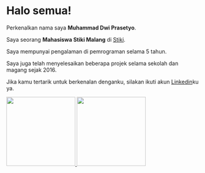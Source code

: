 # Halo semua! 

Perkenalkan nama saya **Muhammad Dwi Prasetyo**.

Saya seorang **Mahasiswa Stiki Malang** di [Stiki](https://www.stiki.ac.id).

Saya mempunyai pengalaman di pemrograman selama 5 tahun.

Saya juga telah menyelesaikan beberapa projek selama sekolah dan magang sejak 2016.

Jika kamu tertarik untuk berkenalan denganku, silakan ikuti akun [Linkedin](https://www.linkedin.com/in/muhammad-dwi-prasetyo-33203721b/)ku ya.

<p align="left">
<a href="https://github.com/Prazzetyo">
  <img height="180em" src="https://github-readme-stats-eight-theta.vercel.app/api?username=Prazzetyo&show_icons=true&theme=algolia&include_all_commits=true&count_private=true"/>
  <img height="180em" src="https://github-readme-stats-eight-theta.vercel.app/api/top-langs/?username=Prazzetyo&layout=compact&langs_count=8&theme=algolia"/>
</a>
</p>

